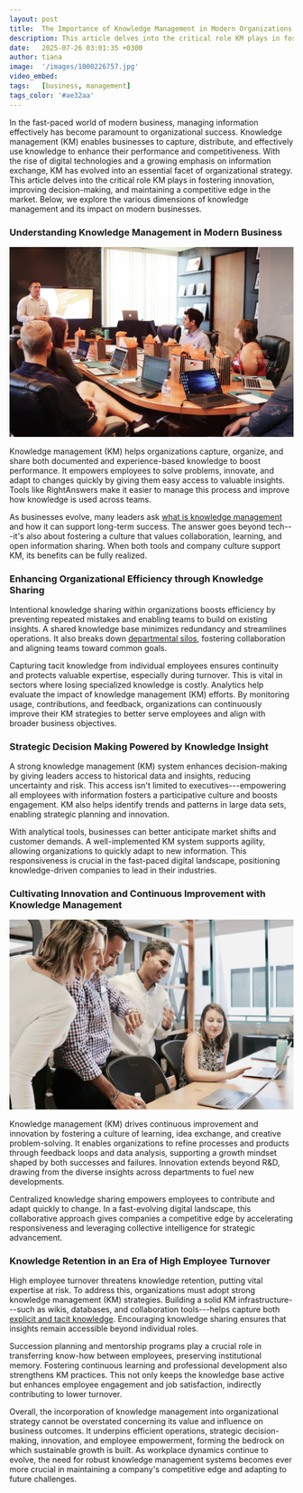 ```yaml
---
layout: post
title:  The Importance of Knowledge Management in Modern Organizations
description: This article delves into the critical role KM plays in fostering innovation, improving decision-making, and maintaining a competitive edge in the market. Below, we explore the various dimensions of knowledge management and its impact on modern businesses.
date:   2025-07-26 03:01:35 +0300
author: tiana
image:  '/images/1000226757.jpg'
video_embed:
tags:   [business, management]
tags_color: '#ae32aa'
---
```


In the fast-paced world of modern business, managing information effectively has become paramount to organizational success. Knowledge management (KM) enables businesses to capture, distribute, and effectively use knowledge to enhance their performance and competitiveness. With the rise of digital technologies and a growing emphasis on information exchange, KM has evolved into an essential facet of organizational strategy. This article delves into the critical role KM plays in fostering innovation, improving decision-making, and maintaining a competitive edge in the market. Below, we explore the various dimensions of knowledge management and its impact on modern businesses.

### **Understanding Knowledge Management in Modern Business**

<img src="/images/1000226756.jpg" alt="A diverse group of people at a table with laptops, actively sharing ideas related to what is knowledge management." />

Knowledge management (KM) helps organizations capture, organize, and share both documented and experience-based knowledge to boost performance. It empowers employees to solve problems, innovate, and adapt to changes quickly by giving them easy access to valuable insights. Tools like RightAnswers make it easier to manage this process and improve how knowledge is used across teams.

As businesses evolve, many leaders ask [what is knowledge management  ](https://uplandsoftware.com/articles/contact-center/what-is-knowledge-management/)and how it can support long-term success. The answer goes beyond tech---it's also about fostering a culture that values collaboration, learning, and open information sharing. When both tools and company culture support KM, its benefits can be fully realized.

### **Enhancing Organizational Efficiency through Knowledge Sharing**

Intentional knowledge sharing within organizations boosts efficiency by preventing repeated mistakes and enabling teams to build on existing insights. A shared knowledge base minimizes redundancy and streamlines operations. It also breaks down [departmental silos](https://hbr.org/2025/03/3-types-of-silos-that-stifle-collaboration-and-how-to-dismantle-them), fostering collaboration and aligning teams toward common goals.

Capturing tacit knowledge from individual employees ensures continuity and protects valuable expertise, especially during turnover. This is vital in sectors where losing specialized knowledge is costly. Analytics help evaluate the impact of knowledge management (KM) efforts. By monitoring usage, contributions, and feedback, organizations can continuously improve their KM strategies to better serve employees and align with broader business objectives.

### **Strategic Decision Making Powered by Knowledge Insight**

A strong knowledge management (KM) system enhances decision-making by giving leaders access to historical data and insights, reducing uncertainty and risk. This access isn't limited to executives---empowering all employees with information fosters a participative culture and boosts engagement. KM also helps identify trends and patterns in large data sets, enabling strategic planning and innovation.

With analytical tools, businesses can better anticipate market shifts and customer demands. A well-implemented KM system supports agility, allowing organizations to quickly adapt to new information. This responsiveness is crucial in the fast-paced digital landscape, positioning knowledge-driven companies to lead in their industries.

### **Cultivating Innovation and Continuous Improvement with Knowledge Management**

<img src="/images/1000226757.jpg" alt="A diverse group of people collaborating around a laptop, focused on knowledgemanagement and innovation strategies." />

Knowledge management (KM) drives continuous improvement and innovation by fostering a culture of learning, idea exchange, and creative problem-solving. It enables organizations to refine processes and products through feedback loops and data analysis, supporting a growth mindset shaped by both successes and failures. Innovation extends beyond R&D, drawing from the diverse insights across departments to fuel new developments.

Centralized knowledge sharing empowers employees to contribute and adapt quickly to change. In a fast-evolving digital landscape, this collaborative approach gives companies a competitive edge by accelerating responsiveness and leveraging collective intelligence for strategic advancement.

### **Knowledge Retention in an Era of High Employee Turnover**

High employee turnover threatens knowledge retention, putting vital expertise at risk. To address this, organizations must adopt strong knowledge management (KM) strategies. Building a solid KM infrastructure---such as wikis, databases, and collaboration tools---helps capture both [explicit and tacit knowledge](https://www.researchgate.net/publication/344842754_Tacit_vs_explicit_knowledge_as_antecedents_for_organizational_change). Encouraging knowledge sharing ensures that insights remain accessible beyond individual roles.

Succession planning and mentorship programs play a crucial role in transferring know-how between employees, preserving institutional memory. Fostering continuous learning and professional development also strengthens KM practices. This not only keeps the knowledge base active but enhances employee engagement and job satisfaction, indirectly contributing to lower turnover.

Overall, the incorporation of knowledge management into organizational strategy cannot be overstated concerning its value and influence on business outcomes. It underpins efficient operations, strategic decision-making, innovation, and employee empowerment, forming the bedrock on which sustainable growth is built. As workplace dynamics continue to evolve, the need for robust knowledge management systems becomes ever more crucial in maintaining a company's competitive edge and adapting to future challenges.